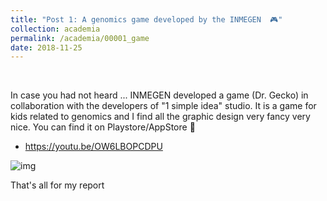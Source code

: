 ```yaml
---
title: "Post 1: A genomics game developed by the INMEGEN  🎮"
collection: academia
permalink: /academia/00001_game
date: 2018-11-25
---
```


&nbsp;


In case you had not heard ... INMEGEN developed a game (Dr. Gecko) in collaboration with the developers of "1 simple idea" studio. It is a game for kids related to genomics and I find all the graphic design very fancy very nice. You can find it on Playstore/AppStore 🙂

* <https://youtu.be/OW6LBOPCDPU>

![img](/images/academia/00003_inmegen.jpg)

That's all for my report

